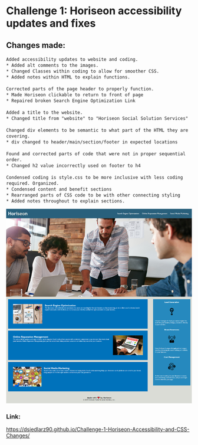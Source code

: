 # Challenge 1: Horiseon accessibility updates and fixes

## Changes made:

```
Added accessibility updates to website and coding. 
* Added alt comments to the images.
* Changed Classes within coding to allow for smoother CSS.
* Added notes within HTML to explain functions.

Corrected parts of the page header to properly function. 
* Made Horiseon clickable to return to front of page  
* Repaired broken Search Engine Optimization Link  

Added a title to the website. 
* Changed title from "website" to "Horiseon Social Solution Services"

Changed div elements to be semantic to what part of the HTML they are covering.
* div changed to header/main/section/footer in expected locations

Found and corrected parts of code that were not in proper sequential order.
* Changed h2 value incorrectly used on footer to h4  

Condensed coding is style.css to be more inclusive with less coding required. Organized.
* Condensed content and benefit sections
* Rearranged parts of CSS code to be with other connecting styling
* Added notes throughout to explain sections.

```

![](./assets/images/Website.PNG)

### Link:
https://dsiedlarz90.github.io/Challenge-1-Horiseon-Accessibility-and-CSS-Changes/
